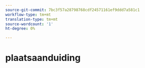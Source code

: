 ```yaml
---
source-git-commit: 7bc3f57a28798768cdf24571161ef9ddd7a581c1
workflow-type: tm+mt
translation-type: tm+mt
source-wordcount: '1'
ht-degree: 0%

---
```

# plaatsaanduiding
